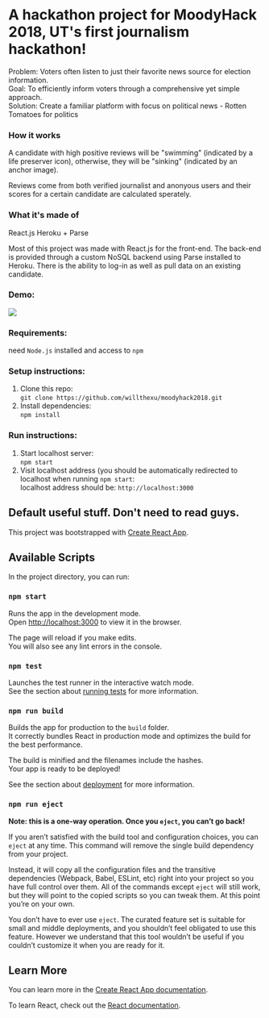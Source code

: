 # A hackathon project for MoodyHack 2018, UT's first journalism hackathon!

Problem: Voters often listen to just their favorite news source for election information.   
Goal: To efficiently inform voters through a comprehensive yet simple approach.  
Solution: Create a familiar platform with focus on political news - Rotten Tomatoes for politics

### How it works
A candidate with high positive reviews will be "swimming" (indicated by a life preserver icon), otherwise, they will be "sinking" (indicated by an anchor image).

Reviews come from both verified journalist and anonyous users and their scores for a certain candidate are calculated sperately.

### What it's made of
React.js
Heroku + Parse

Most of this project was made with React.js for the front-end. The back-end is provided through a custom NoSQL backend using Parse installed to Heroku. There is the ability to log-in as well as pull data on an existing candidate. 


### Demo:
![](https://github.com/willthexu/moodyhack2018/blob/master/demo.gif)

### Requirements:
need `Node.js` installed and access to `npm`

### Setup instructions:  
1. Clone this repo:  
`git clone https://github.com/willthexu/moodyhack2018.git`
2. Install dependencies:  
`npm install`

### Run instructions:  
1. Start localhost server:  
`npm start`  
2. Visit localhost address (you should be automatically redirected to localhost when running `npm start`:  
localhost address should be: `http://localhost:3000`


## Default useful stuff. Don't need to read guys.

This project was bootstrapped with [Create React App](https://github.com/facebook/create-react-app).

## Available Scripts

In the project directory, you can run:

### `npm start`

Runs the app in the development mode.<br>
Open [http://localhost:3000](http://localhost:3000) to view it in the browser.

The page will reload if you make edits.<br>
You will also see any lint errors in the console.

### `npm test`

Launches the test runner in the interactive watch mode.<br>
See the section about [running tests](https://facebook.github.io/create-react-app/docs/running-tests) for more information.

### `npm run build`

Builds the app for production to the `build` folder.<br>
It correctly bundles React in production mode and optimizes the build for the best performance.

The build is minified and the filenames include the hashes.<br>
Your app is ready to be deployed!

See the section about [deployment](https://facebook.github.io/create-react-app/docs/deployment) for more information.

### `npm run eject`

**Note: this is a one-way operation. Once you `eject`, you can’t go back!**

If you aren’t satisfied with the build tool and configuration choices, you can `eject` at any time. This command will remove the single build dependency from your project.

Instead, it will copy all the configuration files and the transitive dependencies (Webpack, Babel, ESLint, etc) right into your project so you have full control over them. All of the commands except `eject` will still work, but they will point to the copied scripts so you can tweak them. At this point you’re on your own.

You don’t have to ever use `eject`. The curated feature set is suitable for small and middle deployments, and you shouldn’t feel obligated to use this feature. However we understand that this tool wouldn’t be useful if you couldn’t customize it when you are ready for it.

## Learn More

You can learn more in the [Create React App documentation](https://facebook.github.io/create-react-app/docs/getting-started).

To learn React, check out the [React documentation](https://reactjs.org/).
